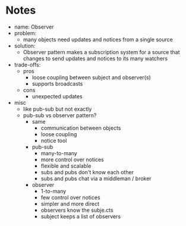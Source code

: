 # Notes

- name: Observer
- problem:
  - many objects need updates and notices from a single source
- solution:
  - Observer pattern makes a subscription system for a source that changes to send updates and notices to its many watchers
- trade-offs:
  - pros
    - loose coupling between subject and observer(s)
    - supports broadcasts
  - cons
    - unexpected updates
- misc
  - like pub-sub but not exactly
  - pub-sub vs observer pattern?
    - same
      - communication between objects
      - loose coupling
      - notice tool
    - pub-sub
      - many-to-many
      - more control over notices
      - flexible and scalable
      - subs and pubs don't know each other
      - subs and pubs chat via a middleman / broker
    - observer
      - 1-to-many
      - few control over notices
      - simpler and more direct
      - observers know the subje.cts
      - subject keeps a list of observers
